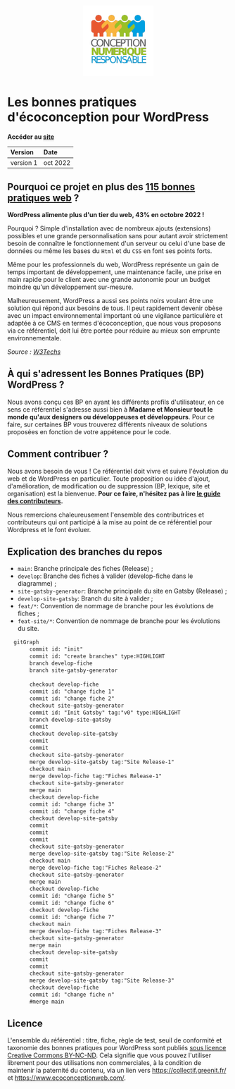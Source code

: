 <p align="center">
  <a href="https://collectif.greenit.fr/">
    <img alt="CNUMR" src="./assets/logo-cnumr.png" width="160" />
  </a>
</p>

# Les bonnes pratiques d'écoconception pour WordPress 

**Accéder au [site](referentiel-web.greenit.eco)**

|Version |Date|
|:-- |:--|
| version 1 | oct 2022 |

## Pourquoi ce projet en plus des [115 bonnes pratiques web](https://github.com/cnumr/best-practices) ?

**WordPress alimente plus d'un tier du web, 43% en octobre 2022 !**

Pourquoi ? Simple d'installation avec de nombreux ajouts (extensions) possibles et une grande personnalisation sans pour autant avoir strictement besoin de connaître le fonctionnement d'un serveur ou celui d'une base de données ou même les bases du `Html` et du `CSS` en font ses points forts.

Même pour les professionnels du web, WordPress représente un gain de temps important de développement, une maintenance facile, une prise en main rapide pour le client avec une grande autonomie pour un budget moindre qu'un développement sur-mesure.

Malheureusement, WordPress a aussi ses points noirs voulant être une solution qui répond aux besoins de tous. Il peut rapidement devenir obèse avec un impact environnemental important où une vigilance particulière et adaptée à ce CMS en termes d'écoconception, que nous vous proposons via ce référentiel, doit lui être portée pour réduire au mieux son emprunte environnementale. 

*Source : [W3Techs](https://w3techs.com/technologies/history_overview/content_management/all)*

## À qui s'adressent les Bonnes Pratiques (BP) WordPress ?

Nous avons conçu ces BP en ayant les différents profils d'utilisateur, en ce sens ce référentiel s'adresse aussi bien à **Madame et Monsieur tout le monde qu'aux designers ou développeuses et développeurs**. Pour ce faire, sur certaines BP vous trouverez différents niveaux de solutions proposées en fonction de votre appétence pour le code.

## Comment contribuer ?

Nous avons besoin de vous ! Ce référentiel doit vivre et suivre l'évolution du web et de WordPress en particulier. Toute proposition ou idée d'ajout, d'amélioration, de modification ou de suppression (BP, lexique, site et organisation) est la bienvenue.  **Pour ce faire, n'hésitez pas à lire [le guide des contributeurs](CONTRIBUTING.md).**

Nous remercions chaleureusement l'ensemble des contributrices et contributeurs qui ont participé à la mise au point de ce référentiel pour Wordpress et le font évoluer.


## Explication des branches du repos

- `main`: Branche principale des fiches (Release) ;
- `develop`: Branche des fiches à valider (develop-fiche dans le diagramme) ;
- `site-gatsby-generator`: Branche principale du site en Gatsby (Release) ;
- `develop-site-gatsby`: Branch du site à valider ;
- `feat/*`: Convention de nommage de branche pour les évolutions de fiches ;
- `feat-site/*`: Convention de nommage de branche pour les évolutions du site.
```mermaid
  gitGraph
       commit id: "init"
       commit id: "create branches" type:HIGHLIGHT
       branch develop-fiche
       branch site-gatsby-generator

       checkout develop-fiche
       commit id: "change fiche 1"
       commit id: "change fiche 2"
       checkout site-gatsby-generator
       commit id: "Init Gatsby" tag:"v0" type:HIGHLIGHT
       branch develop-site-gatsby
       commit
       checkout develop-site-gatsby
       commit
       commit
       checkout site-gatsby-generator
       merge develop-site-gatsby tag:"Site Release-1"
       checkout main
       merge develop-fiche tag:"Fiches Release-1"
       checkout site-gatsby-generator
       merge main
       checkout develop-fiche
       commit id: "change fiche 3"
       commit id: "change fiche 4"
       checkout develop-site-gatsby
       commit
       commit
       commit
       checkout site-gatsby-generator
       merge develop-site-gatsby tag:"Site Release-2"
       checkout main
       merge develop-fiche tag:"Fiches Release-2"
       checkout site-gatsby-generator
       merge main
       checkout develop-fiche
       commit id: "change fiche 5"
       commit id: "change fiche 6"
       checkout develop-fiche
       commit id: "change fiche 7"
       checkout main
       merge develop-fiche tag:"Fiches Release-3"
       checkout site-gatsby-generator
       merge main
       checkout develop-site-gatsby
       commit
       commit
       checkout site-gatsby-generator
       merge develop-site-gatsby tag:"Site Release-3"
       checkout develop-fiche
       commit id: "change fiche n"
       #merge main
```

## Licence

L'ensemble du référentiel : titre, fiche, règle de test, seuil de conformité et taxonomie des bonnes pratiques pour WordPress sont publiés [sous licence Creative Commons BY-NC-ND](LICENCE.md). Cela signifie que vous pouvez l'utiliser librement pour des utilisations non commerciales, à la condition de maintenir la paternité du contenu, via un lien vers https://collectif.greenit.fr/ et https://www.ecoconceptionweb.com/. 

